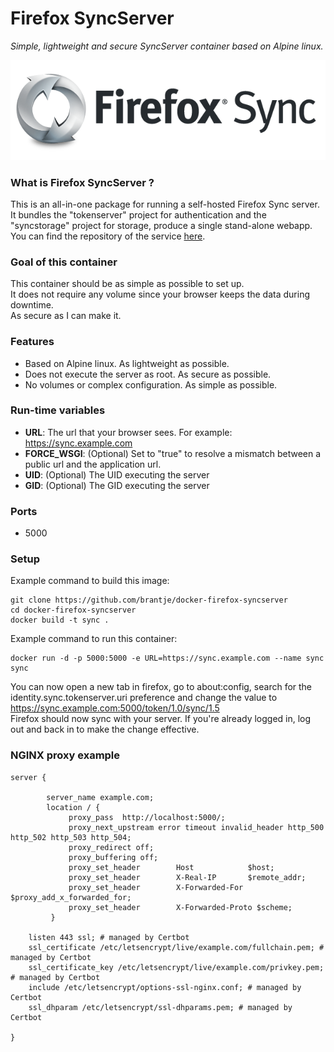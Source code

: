 Firefox SyncServer
==================
*Simple, lightweight and secure SyncServer container based on Alpine linux.*

![firefox syncserver](sync.png)

### What is Firefox SyncServer ?
This is an all-in-one package for running a self-hosted Firefox Sync server. It bundles the "tokenserver" project for authentication and the "syncstorage" project for storage, produce a single stand-alone webapp.  
You can find the repository of the service [here](https://github.com/mozilla-services/syncserver).  

### Goal of this container
This container should be as simple as possible to set up.  
It does not require any volume since your browser keeps the data during downtime.  
As secure as I can make it.  

### Features
- Based on Alpine linux. As lightweight as possible.
- Does not execute the server as root. As secure as possible.
- No volumes or complex configuration. As simple as possible.

### Run-time variables
- **URL**: The url that your browser sees. For example: https://sync.example.com
- **FORCE_WSGI**: (Optional) Set to "true" to resolve a mismatch between a public url and the application url.
- **UID**: (Optional) The UID executing the server
- **GID**: (Optional) The GID executing the server

### Ports
- 5000

### Setup
Example command to build this image:
```
git clone https://github.com/brantje/docker-firefox-syncserver
cd docker-firefox-syncserver
docker build -t sync .
```
Example command to run this container:
```
docker run -d -p 5000:5000 -e URL=https://sync.example.com --name sync sync
```


You can now open a new tab in firefox, go to about:config, search for the identity.sync.tokenserver.uri preference and change the value to https://sync.example.com:5000/token/1.0/sync/1.5  
Firefox should now sync with your server.
If you're already logged in, log out and back in to make the change effective.



### NGINX proxy example

```
server {

        server_name example.com;
        location / {
             proxy_pass  http://localhost:5000/;
             proxy_next_upstream error timeout invalid_header http_500 http_502 http_503 http_504;
             proxy_redirect off;
             proxy_buffering off;
             proxy_set_header        Host            $host;
             proxy_set_header        X-Real-IP       $remote_addr;
             proxy_set_header        X-Forwarded-For $proxy_add_x_forwarded_for;
             proxy_set_header        X-Forwarded-Proto $scheme;
         }

    listen 443 ssl; # managed by Certbot
    ssl_certificate /etc/letsencrypt/live/example.com/fullchain.pem; # managed by Certbot
    ssl_certificate_key /etc/letsencrypt/live/example.com/privkey.pem; # managed by Certbot
    include /etc/letsencrypt/options-ssl-nginx.conf; # managed by Certbot
    ssl_dhparam /etc/letsencrypt/ssl-dhparams.pem; # managed by Certbot

}
```
